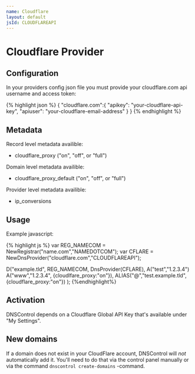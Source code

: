 ```yaml
---
name: Cloudflare
layout: default
jsId: CLOUDFLAREAPI
---
```

# Cloudflare Provider

## Configuration

In your providers config json file you must provide your cloudflare.com api
username and access token:

{% highlight json %}
{
  "cloudflare.com":{
    "apikey": "your-cloudflare-api-key",
    "apiuser": "your-cloudflare-email-address"
  }
}
{% endhighlight %}

## Metadata

Record level metadata availible:
   * cloudflare_proxy ("on", "off", or "full")

Domain level metadata availible:
   * cloudflare_proxy_default ("on", "off", or "full")

Provider level metadata availible:
   * ip_conversions

## Usage

Example javascript:

{% highlight js %}
var REG_NAMECOM = NewRegistrar("name.com","NAMEDOTCOM");
var CFLARE = NewDnsProvider("cloudflare.com","CLOUDFLAREAPI");

D("example.tld", REG_NAMECOM, DnsProvider(CFLARE),
    A("test","1.2.3.4")
    A("www","1.2.3.4", {cloudlfare_proxy:"on"}),
    ALIAS("@","test.example.tld",{cloudflare_proxy:"on"})
);
{%endhighlight%}

## Activation

DNSControl depends on a Cloudflare Global API Key that's available under "My Settings".

## New domains

If a domain does not exist in your CloudFlare account, DNSControl
will *not* automatically add it. You'll need to do that via the
control panel manually or via the command `dnscontrol create-domains`
-command.